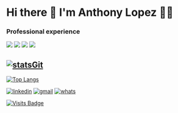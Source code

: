 <!--
**anthonylopez15/anthonylopez15** is a ✨ _special_ ✨ repository because its `README.md` (this file) appears on your GitHub profile.-->

# Hi there 👋 I'm Anthony Lopez 👨‍💻


### Professional experience
<p> 
    <img src="https://img.shields.io/badge/Back End-Java-f55247"/>
    <img src="https://img.shields.io/badge/Back End-Python-f55247"/>
    <img src="https://img.shields.io/badge/Mobile-Kotlin-f55247"/>
    <img src="https://img.shields.io/badge/Mobile-Java-f55247"/>
 </p>

## [![statsGit](https://github-readme-stats.vercel.app/api?username=anthonylopez15&show_icons=true&theme=dracula)](https://github.com/anthonylopez15)

[![Top Langs](https://github-readme-stats.vercel.app/api/top-langs/?username=anthonylopez15&hide=html)](https://github.com/anuraghazra/github-readme-stats)

[![linkedin](https://img.shields.io/badge/-LinkedIn-blue?style=for-the-badge&logo=Linkedin)](https://www.linkedin.com/in/anthonylopez15/)
[![gmail](https://img.shields.io/badge/-Gmail-c14438?style=for-the-badge&logo=Gmail&logoColor=white)](mailto:tony.lopez.15@gmail.com)
[![whats](https://img.shields.io/badge/-Whatsapp-4CA143?style=for-the-badge&logo=whatsapp&logoColor=white)](https://api.whatsapp.com/send?phone=55+92+991499946)

[buymeacoffee]: https://www.buymeacoffee.com/denscoffee
[buymeacoffee-shield]: https://www.buymeacoffee.com/assets/img/custom_images/yellow_img.png

[![Visits Badge](https://badges.pufler.dev/visits/anthonylopez15/anthonylopez15)](https://github.com/anthonylopez15)
